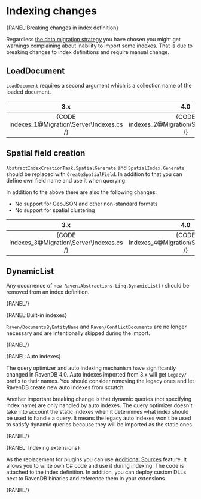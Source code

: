 ﻿# Indexing changes


{PANEL:Breaking changes in index definition}

Regardless [the data migration strategy](../../migration/server/data-migration) you have chosen you might get warnings complaining about inability to import some indexes.
That is due to breaking changes to index definitions and require manual change.

## LoadDocument

`LoadDocument` requires a second argument which is a collection name of the loaded document.

| 3.x | 4.0 |
|:---:|:---:|
| {CODE indexes_1@Migration\Server\Indexes.cs /} | {CODE indexes_2@Migration\Server\Indexes.cs /} |

## Spatial field creation

`AbstractIndexCreationTask.SpatialGenerate` and `SpatialIndex.Generate` should be replaced with `CreateSpatialField`. In addition to that you can define own field name and use it when querying.   

In addition to the above there are also the following changes:

- No support for GeoJSON and other non-standard formats
- No support for spatial clustering

| 3.x | 4.0 |
|:---:|:---:|
| {CODE indexes_3@Migration\Server\Indexes.cs /} | {CODE indexes_4@Migration\Server\Indexes.cs /} |

## DynamicList

Any occurrence of `new Raven.Abstractions.Linq.DynamicList()` should be removed from an index definition.

{PANEL/}

{PANEL:Built-in indexes}

`Raven/DocumentsByEntityName` and `Raven/ConflictDocuments` are no longer necessary and are intentionally skipped during the import.

{PANEL/}

{PANEL:Auto indexes}

The query optimizer and auto indexing mechanism have significantly changed in RavenDB 4.0. Auto indexes imported from 3.x will get `Legacy/` prefix to their names. You should consider removing the legacy ones and let RavenDB create
new auto indexes from scratch.

Another important breaking change is that dynamic queries (not specifying index name) are only handled by auto indexes. The query optimizer doesn't take into account the static indexes when it determines what index should be used to handle a query.
It means the legacy auto indexes won't be used to satisfy dynamic queries because they will be imported as the static ones.

{PANEL/}


{PANEL: Indexing extensions}

As the replacement for plugins you can use [Additional Sources]() feature. It allows you to write own C# code and use it during indexing. The code is attached to the index definition.
In addition, you can deploy custom DLLs next to RavenDB binaries and reference them in your extensions.

{PANEL/}
